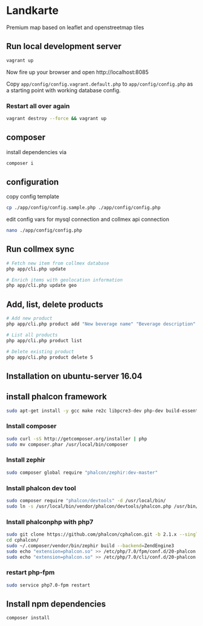 # Landkarte

Premium map based on leaflet and openstreetmap tiles

## Run local development server

```sh
vagrant up
```

Now fire up your browser and open http://localhost:8085

Copy `app/config/config.vagrant.default.php` to `app/config/config.php` as a starting point with working database config.

### Restart all over again

```sh
vagrant destroy --force && vagrant up
```

## composer

install dependencies via

```sh
composer i
```

## configuration

copy config template

```sh
cp ./app/config/config.sample.php ./app/config/config.php
```

edit config vars for mysql connection and collmex api connection

```sh
nano ./app/config/config.php
```


## Run collmex sync

```sh
# Fetch new item from collmex database
php app/cli.php update

# Enrich items with geolocation information
php app/cli.php update geo
```

## Add, list, delete products

```sh
# Add new product
php app/cli.php product add "New beverage name" "Beverage description" collmexId

# List all products
php app/cli.php product list

# Delete existing product
php app/cli.php product delete 5
```

## Installation on ubuntu-server 16.04

## install phalcon framework

```sh
sudo apt-get install -y gcc make re2c libpcre3-dev php-dev build-essential php-zip
```

### Install composer

```sh
sudo curl -sS http://getcomposer.org/installer | php
sudo mv composer.phar /usr/local/bin/composer
```

### Install zephir

```sh
sudo composer global require "phalcon/zephir:dev-master"
```

### Install phalcon dev tool

```sh
sudo composer require "phalcon/devtools" -d /usr/local/bin/
sudo ln -s /usr/local/bin/vendor/phalcon/devtools/phalcon.php /usr/bin/phalcon
```

### Install phalconphp with php7

```sh
sudo git clone https://github.com/phalcon/cphalcon.git -b 2.1.x --single-branch
cd cphalcon/
sudo ~/.composer/vendor/bin/zephir build --backend=ZendEngine3
sudo echo "extension=phalcon.so" >> /etc/php/7.0/fpm/conf.d/20-phalcon.ini
sudo echo "extension=phalcon.so" >> /etc/php/7.0/cli/conf.d/20-phalcon.ini
```

### restart php-fpm

```sh
sudo service php7.0-fpm restart
```

## Install npm dependencies

```sh
composer install
```
